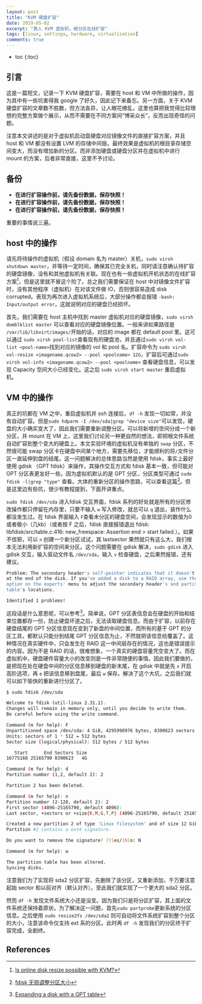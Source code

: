 ```yaml
---
layout: post
title: "KVM 硬盘扩容"
date: 2019-05-02
excerpt: "真人 KVM 虚拟机，根分区在线扩容"
tags: [linux, settings, hardware, virtualization]
comments: true
---
```


* toc
{:toc}
## 引言

这是一篇短文，记录一下 KVM 硬盘扩容，需要在 host 和 VM 中所做的操作，因为其中有一些坑害得我 google 了好久，因此记下来备忘。另一方面，关于 KVM 硬盘扩容的文章数不胜数，但方法各异，让人眼花缭乱，这里也算把我觉得比较理想的完整方案做个展示，从而不需要在不同方案间“博采众长”，反而出现奇怪的问题。

注意本文讲述的是对于虚拟机启动盘硬盘对应镜像文件的直接扩容方案，并且 host 和 VM 都没有设置 LVM 的存储中间层。最终效果是虚拟机的根目录存储空间变大，而没有增加新的分区。而非添加硬盘或硬盘分区并在虚拟机中进行 mount 的方案，后者非常直接，这里不予讨论。

## 备份

* **在进行扩容操作前，请先备份数据，保存快照！**
* **在进行扩容操作前，请先备份数据，保存快照！**
* **在进行扩容操作前，请先备份数据，保存快照！**

重要的事情说三遍。

## host 中的操作

请先将待操作的虚拟机（假设 domain 名为 master）关机，`sudo virsh shutdown master`，并等待一定时间，确保其已完全关机，同时请注意确认待扩容的硬盘镜像，没有和其他虚拟机有关联。现在也有一些虚拟机开机状态的在线扩容方案[^onlineresize]，但是这里就不冒这个险了。总之我们需要保证在 host 中对镜像文件扩容时，没有其他程序（虚拟机）在对该文件做 IO，否则很容易造成 disk corrupted。表现为再次进入虚拟机系统后，大部分操作都会报错 `-bash: Input/output error`，这就说明对应的硬盘已经损坏。

首先，我们需要在 host 主机中找到 master 虚拟机对应的硬盘镜像，`sudo virsh domblklist master` 可以查看对应的硬盘镜像位置。一般来讲如果路径是 `/var/lib/libvirt/images/`开始的话，对应的 image 都在 default pool 里。这可以通过 `sudo virsh pool-list`查看现有的硬盘池，并且通过`sudo virsh vol-list <pool-name>`找到对应的镜像的 vol 和 pool 名。扩容命令为 `sudo virsh vol-resize <imagename.qcow2> --pool <poolname> 12G`，扩容后可通过`sudo virsh vol-info <imagename.qcow2> --pool <poolname>` 查看硬盘信息，可以发现 Capacity 空间大小已经变化。这之后 `sudo virsh start master` 重启虚拟机。

## VM 中的操作

真正的坑都在 VM 之中，重启虚拟机并 ssh 连接后，`df -h` 发现一切如常，并没有自动扩容。但是`sudo hdparm -I /dev/sda|grep "device size"`可以发现，硬盘的大小确实变大了，因此我们需要重新调整分区。可以将新增的空间分成一个新分区，并 mount 在 VM 上，这里我们讨论另一种更自然的想法，即把根文件系统自动扩容到整个变大的硬盘上。本文实验环境的虚拟机没有单独的 `swap` 分区，不然很可能 swap 分区卡在硬盘中间某个地方，需要先移位，才能顺利的将`/`文件分区一直延伸到盘的结尾。这一问题解决的总体思路当然是使用 fdisk，事实上最好使用 gdisk （GPT fdisk）来操作，其操作交互方式和 fdisk 基本一致，但可能对 GPT 分区表更友好一些。因为虚拟机默认的是 GPT 分区，分区类型可通过 `sudo fdisk -l|grep "type"` 查看。大体的重新分区的操作思路，可以查看这篇[^fdiskresize]。但是这里边有些坑，很少有教程提到，下面开讲重点。

`sudo fdisk /dev/sda` 进入fdisk 交互界面，fdisk 系列的好处就是所有的分区修改操作都只停留在内存里，只要不输入 `w` 写入修改，就总可以 `q` 退出，装作什么都没发生过。在 fdisk 界面输入 `F`查看未分区的硬盘空间，会发现显示的数值为0或者极小（几kb）（或者按 F 之后，fdisk 直接报错退出 fdisk: libfdisk/src/table.c:416: new_freespace: Assertion end > start failed.）。如果不信邪，可以 `n` 创建一个新分区试试，其 lastsector 果然就只有这么大，我们根本无法利用新扩容的空间来分区。这个问题需要在 gdisk 解决，`sudo gdisk` 进入 gdisk 交互，输入驱动文件名 `/dev/sda`，输入 `v` 检查硬盘，之后果然报错，还有建议。

```bash
Problem: The secondary header's self-pointer indicates that it doesn't reside
at the end of the disk. If you've added a disk to a RAID array, use the 'e'
option on the experts' menu to adjust the secondary header's and partition
table's locations.

Identified 1 problems!
```

这段话是什么意思呢，可以参考[^expanddisk]。简单说，GPT 分区表信息会在硬盘的开始和结束位置都存一份，防止硬盘坏道之后，无法读取硬盘信息。而由于扩容，以前存在硬盘结尾的 GPT 分区信息现在变到了新盘的中间位置，而所有的基于 GPT 的分区工具，都默认只能分到结尾 GPT 分区信息为止，不然就把该信息给覆盖了。这种情况在真实硬件中，只会发生在 RAID 这一中间层存在的情况，这也是错误提示的内容。因为不是 RAID 的话，很难想象，一个真实的硬盘容量凭空变大了。而在虚拟机中，硬盘硬件容量大小的改变则是一件非常随便的事情。因此我们要做的，是把现在处在硬盘中间的分区信息移到硬盘的新末尾，在 gdisk 中就是先 `x` 开启高阶选项，再 `e` 把该信息移到盘尾，最后 `w` 保存。解决了这个大坑，之后我们就可以如下愉快的重新进行分区了。

```bash
$ sudo fdisk /dev/sda

Welcome to fdisk (util-linux 2.31.1).
Changes will remain in memory only, until you decide to write them.
Be careful before using the write command.

Command (m for help): F
Unpartitioned space /dev/sda: 4 GiB, 4295998976 bytes, 8390623 sectors
Units: sectors of 1 * 512 = 512 bytes
Sector size (logical/physical): 512 bytes / 512 bytes

   Start      End Sectors Size
16775168 25165790 8390623   4G

Command (m for help): d
Partition number (1,2, default 2): 2

Partition 2 has been deleted.

Command (m for help): n
Partition number (2-128, default 2): 2
First sector (4096-25165790, default 4096):
Last sector, +sectors or +size{K,M,G,T,P} (4096-25165790, default 25165790):

Created a new partition 2 of type 'Linux filesystem' and of size 12 GiB.
Partition #2 contains a ext4 signature.

Do you want to remove the signature? [Y]es/[N]o: N

Command (m for help): w

The partition table has been altered.
Syncing disks.
```

注意我们为了实现将 sda2 分区扩容，先删除了该分区，又重新添加，千万要注意起始 sector 和以前对齐（默认对齐）。至此我们就实现了一个更大的 sda2 分区。

然而 `df -h` 发现文件系统大小还是没变。因为我们只是将分区扩容，其上面的文件系统还保持着原状。为了解决这一问题，首先`sudo partprobe`更新系统的分区信息。之后使用 `sudo resize2fs /dev/sda2` 则可自动将文件系统扩容到整个分区的大小，注意该命令仅支持 ext 系的分区。此时再 `df -h` 发现我们的分区终于扩容完成，全剧终。

## References

[^onlineresize]: [Is online disk resize possible with KVM?](https://serverfault.com/questions/122042/is-online-disk-resize-possible-with-kvm)
[^fdiskresize]: [fdisk 无损调整分区大小](http://haibing.org/123)
[^expanddisk]: [Expanding a disk with a GPT table](https://unix.stackexchange.com/questions/317564/expanding-a-disk-with-a-gpt-table)